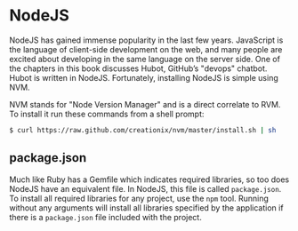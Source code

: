 # NodeJS

NodeJS has gained immense popularity in the last few years. JavaScript
is the language of client-side development on the web, and many people
are excited about developing in the same language on the server side.
One of the chapters in this book discusses Hubot, GitHub’s "devops"
chatbot. Hubot is written in NodeJS. Fortunately, installing NodeJS is
simple using NVM.

NVM stands for "Node Version Manager" and is a direct correlate to RVM.
To install it run these commands from a shell prompt:

``` bash
$ curl https://raw.github.com/creationix/nvm/master/install.sh | sh
```

## package.json

Much like Ruby has a Gemfile which indicates required libraries, so too
does NodeJS have an equivalent file. In NodeJS, this file is called
`package.json`. To install all required libraries for any project, use
the `npm` tool. Running without any arguments will install all libraries
specified by the application if there is a `package.json` file included
with the project.
